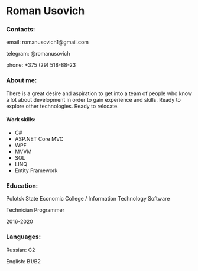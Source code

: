 <h1> Roman Usovich </h1>

<h3> Contacts: </h3>
  <p> email: romanusovich1@gmail.com </p>
  <p> telegram: @romanusovich </p>
  <p> phone: +375 (29) 518-88-23 </p>

<h3> About me: </h3>
  <p> There is a great desire and aspiration to get into a team of people who know a lot about development in order to gain experience and skills. Ready to explore other technologies. Ready to relocate. </p>
  <h4> Work skills: </h4>
    <ul>
      <li> C# </li>
      <li> ASP.NET Core MVC </li>
      <li> WPF </li>
      <li> MVVM </li>
      <li> SQL </li>
      <li> LINQ </li>
      <li> Entity Framework </li>
    </ul> 

<h3> Education: </h3>
  <p> Polotsk State Economic College / Information Technology Software </p>
  <p> Technician Programmer </p>
  <p> 2016-2020 </p>

<h3> Languages: </h3>
  <p> Russian: C2 </p>
  <p> English: B1/B2 </p>

